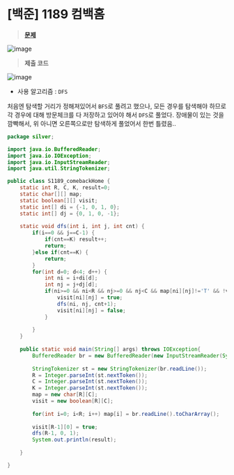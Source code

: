# [백준] 1189 컴백홈
> **[문제](https://www.acmicpc.net/problem/1189)**
> 
![image](https://user-images.githubusercontent.com/80896077/216274050-62f4fb8c-d2f3-47a5-8060-149266ba06e6.png)

> **제출 코드**
> 
![image](https://user-images.githubusercontent.com/80896077/216274083-000552d5-8a61-4b68-acce-1ac6a42d0750.png)

- 사용 알고리즘 : `DFS`

처음엔 탐색할 거리가 정해져있어서 `BFS`로 풀려고 했으나, 모든 경우를 탐색해야 하므로 각 경우에 대해 방문체크를 다 저장하고 있어야 해서 `DFS`로 풀었다. 장애물이 있는 것을 깜빡해서, 위 아니면 오른쪽으로만 탐색하게 풀었어서 한번 틀렸음..

```java
package silver;

import java.io.BufferedReader;
import java.io.IOException;
import java.io.InputStreamReader;
import java.util.StringTokenizer;

public class S1189_comebackHome {
	static int R, C, K, result=0;
	static char[][] map;
	static boolean[][] visit;
	static int[] di = {-1, 0, 1, 0};
	static int[] dj = {0, 1, 0, -1};
	
	static void dfs(int i, int j, int cnt) {
		if(i==0 && j==C-1) {
			if(cnt==K) result++;
			return;
		}else if(cnt==K) {
			return;
		}
		for(int d=0; d<4; d++) {
			int ni = i+di[d];
			int nj = j+dj[d];
			if(ni>=0 && ni<R && nj>=0 && nj<C && map[ni][nj]!='T' && !visit[ni][nj]) {
				visit[ni][nj] = true;
				dfs(ni, nj, cnt+1);
				visit[ni][nj] = false;
			}
			
		}
	}
	
	public static void main(String[] args) throws IOException{
		BufferedReader br = new BufferedReader(new InputStreamReader(System.in));
		
		StringTokenizer st = new StringTokenizer(br.readLine());
		R = Integer.parseInt(st.nextToken());
		C = Integer.parseInt(st.nextToken());
		K = Integer.parseInt(st.nextToken());
		map = new char[R][C];
		visit = new boolean[R][C];
		
		for(int i=0; i<R; i++) map[i] = br.readLine().toCharArray();
		
		visit[R-1][0] = true;
		dfs(R-1, 0, 1);
		System.out.println(result);
		
	}

}
```
